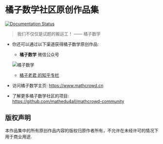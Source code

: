 # 橘子数学社区原创作品集

[![Documentation Status](https://readthedocs.org/projects/mathcrowd-docs/badge/?version=latest)](https://docs.mathcrowd.cn)

> 我们不仅仅是试题的搬运工！ —— 橘子数学

* 你还可以通过以下渠道获得橘子数学原创作品:

    * **橘子数学** 微信公众号
    
    ![橘子数学](https://www.mathcrowd.cn/mobile/img/qrcode.jpg)
    
    * [ 橘子老君 的知乎专栏](https://zhuanlan.zhihu.com/mathcrowd)
    
* 访问橘子数学主页: https://www.mathcrowd.cn

* 了解更多橘子数学社区的项目: https://github.com/mathedu4all/mathcrowd-community



## 版权声明

本作品集中的所有原创作品内容的版权归原作者所有，不允许在未经许可的情况下用于商业用途.